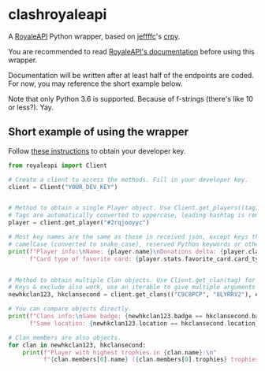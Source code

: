 # clashroyaleapi

A [RoyaleAPI](https://royaleapi.com/) Python wrapper,
based on [jeffffc](https://github.com/jeffffc)'s [crpy](https://test.pypi.org/project/crpy/).

You are recommended to read [RoyaleAPI's documentation](https://docs.royaleapi.com/#/)
before using this wrapper.

Documentation will be written after at least half of the endpoints are coded.
For now, you may reference the short example below.

Note that only Python 3.6 is supported. Because of f-strings (there's like 10 or less?). Yay.

## Short example of using the wrapper

Follow [these instructions](https://docs.royaleapi.com/#/authentication?id=generating-new-keys)
to obtain your developer key.

```python
from royaleapi import Client

# Create a client to access the methods. Fill in your developer key.
client = Client("YOUR_DEV_KEY")


# Method to obtain a single Player object. Use Client.get_players((tag1, tag2)) for obtaining mutiple player objects.
# Tags are automatically converted to uppercase, leading hashtag is removed and "O"s are replaced with "0"s.
player = client.get_player("#2rqjooyyc")

# Most key names are the same as those in received json, except keys that are:
# camelCase (converted to snake_case), reserved Python keywords or other confusing words.
print(f"Player info:\nName: {player.name}\nDonations delta: {player.clan.donations_delta}\n"
      f"Card type of favorite card: {player.stats.favorite_card.card_type}\n")


# Method to obtain multiple Clan objects. Use Client.get_clan(tag) for obtaining a single Clan object.
# Keys & exclude also work, use an iterable to give multiple arguments to them.
newhkclan123, hkclansecond = client.get_clans(("C9C8PCP", "8LYRRV2"), exclude="tracking")

# You can compare objects directly.
print(f"Clans info:\nSame badge: {newhkclan123.badge == hkclansecond.badge}\n"
      f"Same location: {newhkclan123.location == hkclansecond.location}")

# Clan members are also objects.
for clan in newhkclan123, hkclansecond:
    print(f"Player with highest trophies in {clan.name}:\n"
          f"{clan.members[0].name} ({clan.members[0].trophies} trophies)")
```
